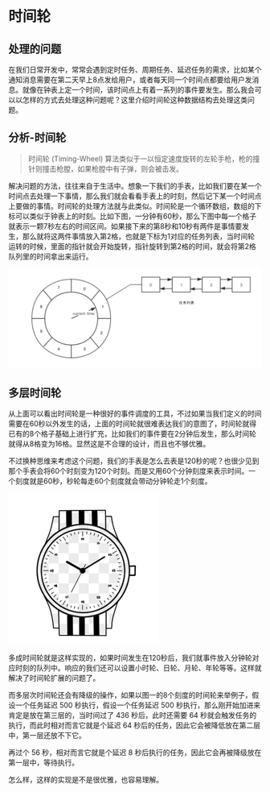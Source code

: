 # 时间轮

## 处理的问题

在我们日常开发中，常常会遇到定时任务、周期任务、延迟任务的需求，比如某个通知消息需要在第二天早上8点发给用户，或者每天同一个时间点都要给用户发消息。就像在钟表上定一个时间，该时间点上有着一系列的事件要发生。那么我会可以以怎样的方式去处理这种问题呢？这里介绍时间轮这种数据结构去处理这类问题。

## 分析-时间轮

> 时间轮 (Timing-Wheel) 算法类似于一以恒定速度旋转的左轮手枪，枪的撞针则撞击枪膛，如果枪膛中有子弹，则会被击发。

解决问题的方法，往往来自于生活中。想象一下我们的手表，比如我们要在某一个时间点去处理一下事情，那么我们就会看看手表上的时刻，然后记下某一个时间点上要做的事情。时间轮的处理方法就与此类似。时间轮是一个循环数组，数组的下标可以类似于钟表上的时刻。比如下图，一分钟有60秒，那么下图中每一个格子就表示一颗7秒左右的时间区间。如果接下来的第8秒和10秒有两件是事情要发生，那么就将这两件事情放入第2格，也就是下标为1对应的任务列表，当时间轮运转的时候，里面的指针就会开始旋转，指针旋转到第2格的时间，就会将第2格队列里的时间拿出来运行。

![](./imgs/1.png)



## 多层时间轮

从上面可以看出时间轮是一种很好的事件调度的工具，不过如果当我们定义的时间需要在60秒以外发生的话，上面的时间轮就很难表达我们的意图了，时间轮就得已有的8个格子基础上进行扩充，比如我们的事件要在2分钟后发生，那么时间轮就得从8格变为16格。显然这是不合理的设计，而且也不够优雅。

不过换种思维来考虑这个问题，我们的手表是怎么去表是120秒的呢？也很少见到那个手表会将60个时刻变为120个时刻。而是又用60个分钟刻度来表示时间。一个刻度就是60秒，秒轮每走60个刻度就会带动分钟轮走1个刻度。

![](./imgs/2.png)

多成时间轮就是这样实现的，如果时间发生在120秒后，我们就事件放入分钟轮对应时刻的队列中。响应的我们还可以设置小时轮、日轮、月轮、年轮等等。这样就解决了时间轮扩展的问题了。

而多层次时间轮还会有降级的操作，如果以图一的8个刻度的时间轮来举例子，假设一个任务延迟 500 秒执行，假设一个任务延迟 500 秒执行，那么刚开始加进来肯定是放在第三层的，当时间过了 436 秒后，此时还需要 64 秒就会触发任务的执行，而此时相对而言它就是个延迟 64 秒后的任务，因此它会被降低放在第二层中，第一层还放不下它。

再过个 56 秒，相对而言它就是个延迟 8 秒后执行的任务，因此它会再被降级放在第一层中，等待执行。

怎么样，这样的实现是不是很优雅，也容易理解。